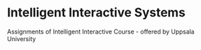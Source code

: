# Intelligent Interactive Systems

Assignments of Intelligent Interactive Course - offered by Uppsala University